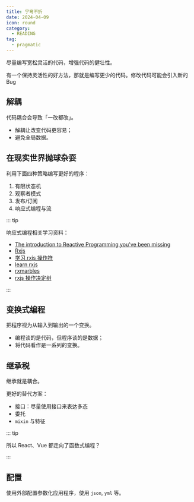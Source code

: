 ```yaml
---
title: 宁弯不折
date: 2024-04-09
icon: round
category:
  - READING
tag:
  - pragmatic
---
```


尽量编写宽松灵活的代码，增强代码的健壮性。

有一个保持灵活性的好方法，那就是编写更少的代码。修改代码可能会引入新的 Bug

## 解耦

代码耦合会导致「一改都改」。

- 解耦让改变代码更容易；
- 避免全局数据。

## 在现实世界抛球杂耍

利用下面四种策略编写更好的程序：

1. 有限状态机
2. 观察者模式
3. 发布/订阅
4. 响应式编程与流

::: tip

响应式编程相关学习资料：

- [The introduction to Reactive Programming you've been missing](https://gist.github.com/staltz/868e7e9bc2a7b8c1f754)
- [Rxjs](https://rxjs.dev/)
- [学习 rxjs 操作符](https://rxjs-cn.github.io/learn-rxjs-operators/)
- [learn rxjs](https://www.learnrxjs.io/)
- [rxmarbles](https://rxmarbles.com/)
- [rxjs 操作决定树](https://rxjs.dev/operator-decision-tree)

:::

## 变换式编程

把程序视为从输入到输出的一个变换。

- 编程谈的是代码，但程序谈的是数据；
- 将代码看作是一系列的变换。

## 继承税

继承就是耦合。

更好的替代方案：

- 接口：尽量使用接口来表达多态
- 委托
- `mixin` 与特征

::: tip

所以 React、Vue 都走向了函数式编程？

:::

## 配置

使用外部配置参数化应用程序，使用 `json`, `yml` 等。
